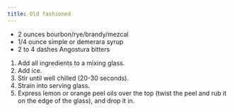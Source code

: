 ```yaml
---
title: Old fashioned
---
```


- 2 ounces bourbon/rye/brandy/mezcal
- 1/4 ounce simple or demerara syrup
- 2 to 4 dashes Angostura bitters

1. Add all ingredients to a mixing glass.
1. Add ice.
1. Stir until well chilled (20-30 seconds).
1. Strain into serving glass.
1. Express lemon or orange peel oils over the top (twist the peel and rub it on the edge of the glass), and drop it in.

